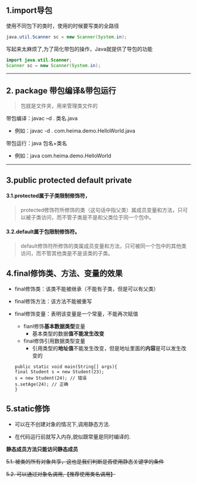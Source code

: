 ## 1.import导包

使用不同包下的类时，使用的时候要写类的全路径
```java
java.util.Scanner sc = new Scanner(System.in);
```
写起来太麻烦了,为了简化带包的操作，Java就提供了导包的功能
```java
import java.util.Scanner;
Scanner sc = new Scanner(System.in);
```
---

## 2. package 带包编译&带包运行
> 包就是文件夹，用来管理类文件的

带包编译：javac –d . 类名.java
- 例如：javac -d . com.heima.demo.HelloWorld.java

带包运行：java 包名+类名
- 例如：java com.heima.demo.HelloWorld
---
## 3.public protected default private
#### 3.1.protected属于子类限制修饰符，

> protected修饰符所修饰的类（这句话中指父类）属成员变量和方法，只可以被子类访问，而不管子类是不是和父类位于同一个包中。

#### 3.2.default属于包限制修饰符。

> default修饰符所修饰的类属成员变量和方法，只可被同一个包中的其他类访问，而不管其他类是不是该类的子类。

## 4.final修饰类、方法、变量的效果

- final修饰类：该类不能被继承（不能有子类，但是可以有父类）
- final修饰方法：该方法不能被重写
- final修饰变量：表明该变量是一个常量，不能再次赋值
    - fianl修饰**基本数据类型**变量
        - 基本类型的数据**值不能发生改变**
    - final修饰引用数据类型变量
        - 引用类型的**地址值**不能发生改变，但是地址里面的**内容**是可以发生改变的
          
    ```
    public static void main(String[] args){
    final Student s = new Student(23);
    s = new Student(24); // 错误
    s.setAge(24); // 正确
    }
    ```

## 5.static修饰
- 可以在不创建对象的情况下,调用静态方法. 

- 在代码运行前就写入内存,貌似跟常量是同时编译的.
 
**静态成员方法只能访问静态成员**

~~5.1. 被类的所有对象共享，这也是我们判断是否使用静态关键字的条件~~

~~5.2. 可以通过对象名调用,【推荐使用类名调用】~~